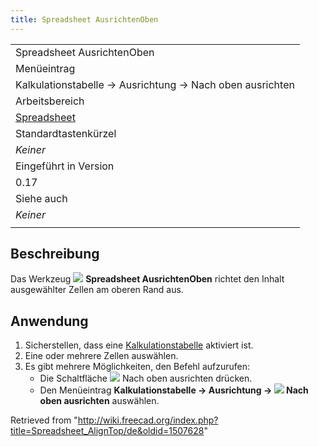 ```yaml
---
title: Spreadsheet AusrichtenOben
---
```


|                                                                     |
| ------------------------------------------------------------------- |
| Spreadsheet AusrichtenOben                                          |
| Menüeintrag                                                         |
| Kalkulationstabelle → Ausrichtung → Nach oben ausrichten            |
| Arbeitsbereich                                                      |
| [Spreadsheet](/Spreadsheet_Workbench/de "Spreadsheet Workbench/de") |
| Standardtastenkürzel                                                |
| _Keiner_                                                            |
| Eingeführt in Version                                               |
| 0.17                                                                |
| Siehe auch                                                          |
| _Keiner_                                                            |
|                                                                     |

## Beschreibung

Das Werkzeug ![](/images/Spreadsheet_AlignTop.svg) **Spreadsheet AusrichtenOben** richtet den Inhalt ausgewählter Zellen am oberen Rand aus.

## Anwendung

1. Sicherstellen, dass eine [Kalkulationstabelle](/Spreadsheet_CreateSheet/de "Spreadsheet CreateSheet/de") aktiviert ist.
2. Eine oder mehrere Zellen auswählen.
3. Es gibt mehrere Möglichkeiten, den Befehl aufzurufen:
   - Die Schaltfläche ![](/images/Spreadsheet_AlignTop.svg) Nach oben ausrichten drücken.
   - Den Menüeintrag **Kalkulationstabelle → Ausrichtung → ![](/images/Spreadsheet_AlignTop.svg) Nach oben ausrichten** auswählen.

Retrieved from "<http://wiki.freecad.org/index.php?title=Spreadsheet_AlignTop/de&oldid=1507628>"
